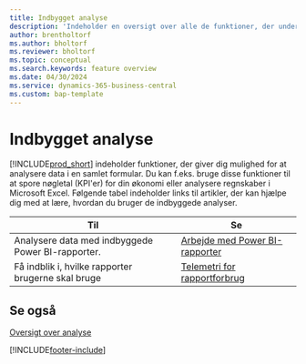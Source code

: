 ```yaml
---
title: Indbygget analyse
description: 'Indeholder en oversigt over alle de funktioner, der understøtter analyseopgaver i Business Central-produktet.'
author: brentholtorf
ms.author: bholtorf
ms.reviewer: bholtorf
ms.topic: conceptual
ms.search.keywords: feature overview
ms.date: 04/30/2024
ms.service: dynamics-365-business-central
ms.custom: bap-template
---
```

# Indbygget analyse

[!INCLUDE[prod_short](includes/prod_short.md)] indeholder funktioner, der giver dig mulighed for at analysere data i en samlet formular. Du kan f.eks. bruge disse funktioner til at spore nøgletal (KPI'er) for din økonomi eller analysere regnskaber i Microsoft Excel. Følgende tabel indeholder links til artikler, der kan hjælpe dig med at lære, hvordan du bruger de indbyggede analyser.

| Til | Se |
| --- | --- |
|Analysere data med indbyggede Power BI-rapporter. | [Arbejde med Power BI-rapporter](across-working-with-powerbi.md) |
|Få indblik i, hvilke rapporter brugerne skal bruge| [Telemetri for rapportforbrug](/dynamics365/business-central/dev-itpro/administration/telemetry-reports-trace)|

## Se også

[Oversigt over analyse](reports-bi-reporting.md)

[!INCLUDE[footer-include](includes/footer-banner.md)]
